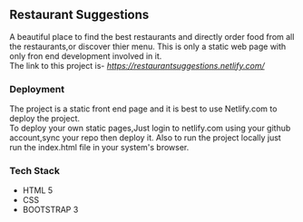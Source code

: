## Restaurant Suggestions

A beautiful place to find the best restaurants and directly order food from all the restaurants,or discover thier menu. This is only a static web page with only fron end development involved in it.
<br>
The link to this project is- _https://restaurantsuggestions.netlify.com/_


### Deployment

The project is a static front end page and it is best to use Netlify.com to deploy the project.
<br>
To deploy your own static pages,Just login to netlify.com using your github account,sync your repo then deploy it.
Also to run the project locally just run the index.html file in your system's browser.

### Tech Stack

* HTML 5
* CSS
* BOOTSTRAP 3
